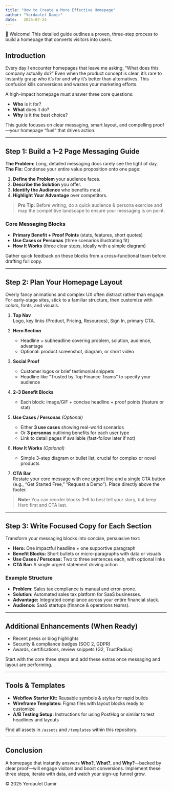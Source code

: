 ```yaml
---
title: "How to Create a More Effective Homepage"
author: "Yerdaulet Damir"
date:   2025-07-24
---
```


👋 Welcome! This detailed guide outlines a proven, three-step process to build a homepage that converts visitors into users.

## Introduction

Every day I encounter homepages that leave me asking, “What does this company actually do?” Even when the product concept is clear, it’s rare to instantly grasp who it’s for and why it’s better than alternatives. This confusion kills conversions and wastes your marketing efforts.

A high-impact homepage must answer three core questions:

- **Who** is it for?  
- **What** does it do?  
- **Why** is it the best choice?

This guide focuses on clear messaging, smart layout, and compelling proof—your homepage “fuel” that drives action.

---

## Step 1: Build a 1–2 Page Messaging Guide

**The Problem:** Long, detailed messaging docs rarely see the light of day.  
**The Fix:** Condense your entire value proposition onto one page:

1. **Define the Problem** your audience faces.  
2. **Describe the Solution** you offer.  
3. **Identify the Audience** who benefits most.  
4. **Highlight Your Advantage** over competitors.

> **Pro Tip:** Before writing, do a quick audience & persona exercise and map the competitive landscape to ensure your messaging is on point.

### Core Messaging Blocks

- **Primary Benefit + Proof Points** (stats, features, short quotes)  
- **Use Cases or Personas** (three scenarios illustrating fit)  
- **How It Works** (three clear steps, ideally with a simple diagram)

Gather quick feedback on these blocks from a cross-functional team before drafting full copy.

---

## Step 2: Plan Your Homepage Layout

Overly fancy animations and complex UX often distract rather than engage. For early-stage sites, stick to a familiar structure, then customize with colors, fonts, and visuals.

1. **Top Nav**  
   Logo, key links (Product, Pricing, Resources), Sign In, primary CTA.

2. **Hero Section**  
   - Headline + subheadline covering problem, solution, audience, advantage  
   - Optional: product screenshot, diagram, or short video

3. **Social Proof**  
   - Customer logos or brief testimonial snippets  
   - Headline like “Trusted by Top Finance Teams” to specify your audience

4. **2–3 Benefit Blocks**  
   - Each block: image/GIF + concise headline + proof points (feature or stat)

5. **Use Cases / Personas** _(Optional)_  
   - Either **3 use cases** showing real-world scenarios  
   - Or **3 personas** outlining benefits for each user type  
   - Link to detail pages if available (fast-follow later if not)

6. **How It Works** _(Optional)_  
   - Simple 3-step diagram or bullet list, crucial for complex or novel products

7. **CTA Bar**  
   Restate your core message with one urgent line and a single CTA button (e.g., “Get Started Free,” “Request a Demo”). Place directly above the footer.

> **Note:** You can reorder blocks 3–6 to best tell your story, but keep Hero first and CTA last.

---

## Step 3: Write Focused Copy for Each Section

Transform your messaging blocks into concise, persuasive text:

- **Hero:** One impactful headline + one supportive paragraph  
- **Benefit Blocks:** Short bullets or micro-paragraphs with data or visuals  
- **Use Cases / Personas:** Two to three sentences each, with optional links  
- **CTA Bar:** A single urgent statement driving action

### Example Structure

- **Problem:** Sales tax compliance is manual and error-prone.  
- **Solution:** Automated sales tax platform for SaaS businesses.  
- **Advantage:** Integrated compliance across your entire financial stack.  
- **Audience:** SaaS startups (finance & operations teams).

---

## Additional Enhancements (When Ready)

- Recent press or blog highlights  
- Security & compliance badges (SOC 2, GDPR)  
- Awards, certifications, review snippets (G2, TrustRadius)

Start with the core three steps and add these extras once messaging and layout are performing.

---

## Tools & Templates

- **Webflow Starter Kit:** Reusable symbols & styles for rapid builds  
- **Wireframe Templates:** Figma files with layout blocks ready to customize  
- **A/B Testing Setup:** Instructions for using PostHog or similar to test headlines and layouts

Find all assets in `/assets` and `/templates` within this repository.

---

## Conclusion

A homepage that instantly answers **Who?**, **What?**, and **Why?**—backed by clear proof—will engage visitors and boost conversions. Implement these three steps, iterate with data, and watch your sign-up funnel grow.

© 2025 Yerdaulet Damir
